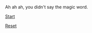 Ah ah ah, you didn't say the magic word.

[Start](http://tlrobinson.github.io/ah-ah-ah)

[Reset](http://tlrobinson.github.io/ah-ah-ah#reset)
